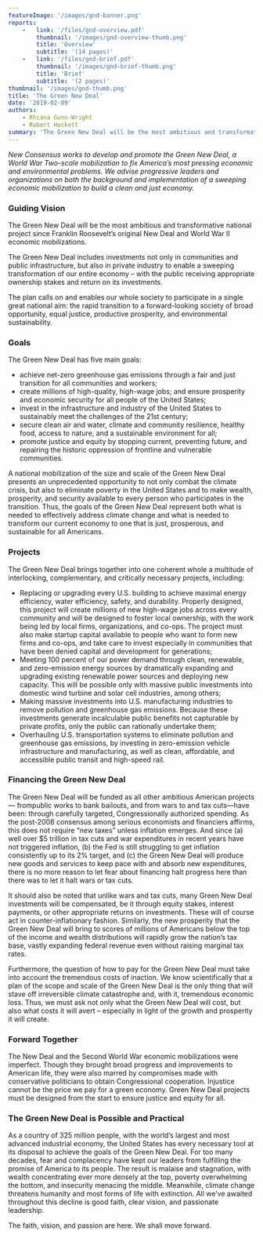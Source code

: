 ```yaml
---
featureImage: '/images/gnd-banner.png'
reports:
    -   link: '/files/gnd-overview.pdf'
        thumbnail: '/images/gnd-overview-thumb.png'
        title: 'Overview'
        subtitle: '(14 pages)'
    -   link: '/files/gnd-brief.pdf'
        thumbnail: '/images/gnd-brief-thumb.png'
        title: 'Brief'
        subtitle: '(2 pages)'
thumbnail: '/images/gnd-thumb.png'
title: 'The Green New Deal'
date: '2019-02-09'
authors:
    - Rhiana Gunn-Wright
    - Robert Hockett
summary: 'The Green New Deal will be the most ambitious and transformative national project since Franklin Roosevelt’s original New Deal and World War II economic mobilizations. Through a combination of investments not only in communities and public infrastructure, but also in private industry, we can accomplish a sweeping transformation of our entire economy to build a clean, thriving society.'
---
```


*New Consensus works to develop and promote the Green New Deal, a World War Two-scale mobilization to fix America’s most pressing economic and environmental problems. We advise progressive leaders and organizations on both the background  and implementation of a sweeping economic mobilization to build a clean and just economy.*

### Guiding Vision
The Green New Deal will be the most ambitious and transformative national project since Franklin Roosevelt’s original New Deal and World War II economic mobilizations.

The Green New Deal includes investments not only in communities and public infrastructure, but also in private industry to enable a sweeping transformation of our entire economy – with the public receiving appropriate ownership stakes and return on its investments.

The plan calls on and enables our whole society to participate in a single great national aim: the rapid transition to a forward-looking society of broad opportunity, equal justice, productive prosperity, and environmental sustainability.

### Goals
The Green New Deal has five main goals:

- achieve net-zero greenhouse gas emissions through a fair and just transition for all communities and workers;
- create millions of high-quality, high-wage jobs; and ensure prosperity and economic security for all people of the United States;
- invest in the infrastructure and industry of the United States to sustainably meet the challenges of the 21st century;
- secure clean air and water, climate and community resilience, healthy food, access to nature, and a sustainable environment for all;
- promote justice and equity by stopping current, preventing future, and repairing the historic oppression of frontline and vulnerable communities.

A national mobilization of the size and scale of the Green New Deal presents an unprecedented opportunity to not only combat the climate crisis, but also to eliminate poverty in the United States and to make wealth, prosperity, and security available to every person who participates in the transition. Thus, the goals of the Green New Deal represent both what is needed to effectively address climate change and what is needed to transform our current economy to one that is just, prosperous, and sustainable for all Americans.

### Projects
The Green New Deal brings together into one coherent whole a multitude of interlocking, complementary, and critically necessary projects, including:

- Replacing or upgrading every U.S. building to achieve maximal energy efficiency, water efficiency, safety, and durability. Properly designed, this project will create millions of new high-wage jobs across every community and will be designed to foster local ownership, with the work being led by local firms, organizations, and co-ops. The project must also make startup capital available to people who want to form new firms and co-ops, and take care to invest especially in communities that have been denied capital and development for generations;
- Meeting 100 percent of our power demand through clean, renewable, and zero-emission energy sources by dramatically expanding and upgrading existing renewable power sources and deploying new capacity. This will be possible only with massive public investments into domestic wind turbine and solar cell industries, among others;
- Making massive investments into U.S. manufacturing industries to remove pollution and greenhouse gas emissions. Because these investments generate incalculable public benefits not capturable by private profits, only the public can rationally undertake them;
- Overhauling U.S. transportation systems to eliminate pollution and greenhouse gas emissions, by investing in zero-emission vehicle infrastructure and manufacturing, as well as clean, affordable, and accessible public transit and high-speed rail.

### Financing the Green New Deal
The Green New Deal will be funded as all other ambitious American projects— frompublic works to bank bailouts, and from wars to and tax cuts—have been: through carefully targeted, Congressionally authorized spending. As the post-2008 consensus among serious economists and financiers affirms, this does not require “new taxes” unless inflation emerges. And since (a) well over $5 trillion in tax cuts and war expenditures in recent years have not triggered inflation, (b) the Fed is still struggling to get inflation consistently up to its 2% target, and (c) the Green New Deal will produce new goods and services to keep pace with and absorb new expenditures, there is no more reason to let fear about financing halt progress here than there was to let it halt wars or tax cuts.

It should also be noted that unlike wars and tax cuts, many Green New Deal investments will be compensated, be it through equity stakes, interest payments, or other appropriate returns on investments. These will of course act in counter-inflationary fashion. Similarly, the new prosperity that the Green New Deal will bring to scores of millions of Americans below the top of the income and wealth distributions will rapidly grow the nation’s tax base, vastly expanding federal revenue even without raising marginal tax rates.

Furthermore, the question of how to pay for the Green New Deal must take into account the tremendous costs of inaction. We know scientifically that a plan of the scope and scale of the Green New Deal is the only thing that will stave off irreversible climate catastrophe and, with it, tremendous economic loss. Thus, we must ask not only what the Green New Deal will cost, but also what costs it will avert – especially in light of the growth and prosperity it will create.

### Forward Together
The New Deal and the Second World War economic mobilizations were imperfect. Though they brought broad progress and improvements to American life, they were also marred by compromises made with conservative politicians to obtain Congressional cooperation. Injustice cannot be the price we pay for a green economy. Green New Deal projects must be designed from the start to ensure justice and equity for all.

### The Green New Deal is Possible and Practical
As a country of 325 million people, with the world’s largest and most advanced industrial economy, the United States has every necessary tool at its disposal to achieve the goals of the Green New Deal. For too many decades, fear and complacency have kept our leaders from fulfilling the promise of America to its people. The result is malaise and stagnation, with wealth concentrating ever more densely at the top, poverty overwhelming the bottom, and insecurity menacing the middle. Meanwhile, climate change threatens humanity and most forms of life with extinction. All we’ve awaited throughout this decline is good faith, clear vision, and passionate leadership.

The faith, vision, and passion are here. We shall move forward.